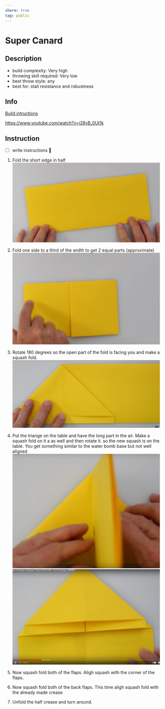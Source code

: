 ```yaml
---  
share: true  
tag: public  
---  
```

# Super Canard  
  
## Description  
- build complexity: Very high  
- throwing skill required: Very low  
- best throw style: any  
- best for: stall resistance and robustness  
    
## Info  
[Build intructions](https://www.youtube.com/watch?v=38ZpBSjxyDo)  
  
  
https://www.youtube.com/watch?v=j28yB_0Ut1k  
## Instruction  
- [ ] write instructions 🔽   
  
1. Fold the short edge in half  
    ![](./resources/fun/paper_airplanes/images/super_canard_01.png)  
2. Fold one side to a third of the width to get 2 equal parts (approximate)  
    ![](./resources/fun/paper_airplanes/images/super_canard_02.png)  
3. Rotate 180 degrees so the open part of the fold is facing you and make a squash fold.  
    ![](./resources/fun/paper_airplanes/images/super_canard_03.png)  
4. Put the triange on the table and have the long part in the air. Make a squash fold on it a as well and then rotate it. so the new squash is on the table. You get something similar to the water bomb base but not well aligned  
![](./resources/fun/paper_airplanes/images/super_canard_04.png)  
![](./resources/fun/paper_airplanes/images/super_canard_05.png)  
  
5. Now squash fold both of the flaps. Aligh squash with the corner of the flaps.  
  
6. Now squash fold both of the back flaps. This time aligh squash fold with the already made crease  
  
7. Unfold the half crease and turn around.
